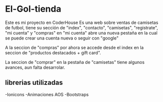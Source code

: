 # El-Gol-tienda
Este es mi proyecto en CoderHouse
Es una web sobre ventas de camisetas de futbol, tiene su sección de "index", "contacto", "camisetas", "registrate", "mi cuenta" y "compras"
en "mi cuenta" abre una nueva pestaña en la cual se puede crear una cuenta nueva o seguir con "google"

A la seccion de "compras" por ahora se accede desde el index en la seccion de "productos destacados + gift card".

La seccion de "comprar" en la pestaña de "camisetas" tiene algunos avances, aun falta desarrolar.

## librerias utilizadas
-Ionicons
-Animaciones AOS
-Bootstraps

